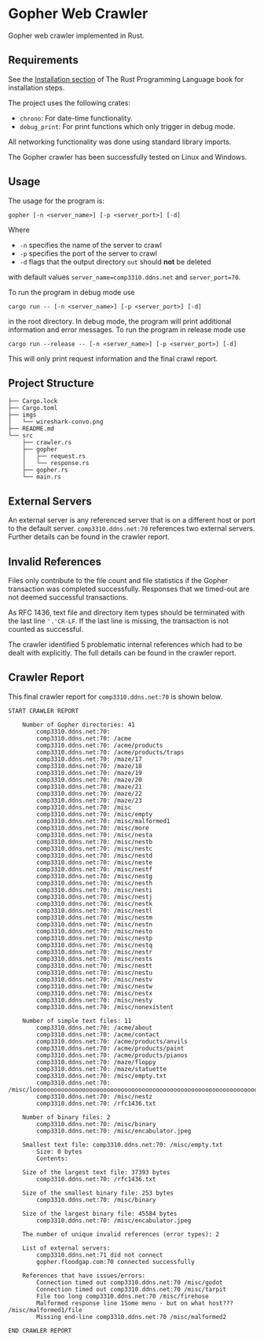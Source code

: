 # Gopher Web Crawler

Gopher web crawler implemented in Rust. 

## Requirements
See the [Installation section](https://doc.rust-lang.org/book/ch01-01-installation.html) of The Rust Programming Language book for installation steps. 

The project uses the following crates:
* `chrono`: For date-time functionality.
* `debug_print`: For print functions which only trigger in debug mode.

All networking functionality was done using standard library imports.

The Gopher crawler has been successfully tested on Linux and Windows.

## Usage

The usage for the program is:
```
gopher [-n <server_name>] [-p <server_port>] [-d]
```
Where
* `-n` specifies the name of the server to crawl
* `-p` specifies the port of the server to crawl 
* `-d` flags that the output directory `out` should **not** be deleted

with default values `server_name=comp3310.ddns.net` and `server_port=70`.

To run the program in debug mode use
```
cargo run -- [-n <server_name>] [-p <server_port>] [-d]
```
in the root directory. In debug mode, the program will print additional information and error messages. To run the program in release mode use 
```
cargo run --release -- [-n <server_name>] [-p <server_port>] [-d] 
```
This will only print request information and the final crawl report. 

## Project Structure
```
├── Cargo.lock
├── Cargo.toml
├── imgs
│   └── wireshark-convo.png
├── README.md
└── src
    ├── crawler.rs
    ├── gopher
    │   ├── request.rs
    │   └── response.rs
    ├── gopher.rs
    └── main.rs
```

## External Servers
An external server is any referenced server that is on a different host or port to the default server. `comp3310.ddns.net:70` references two external servers. Further details can be found in the crawler report. 

## Invalid References
Files only contribute to the file count and file statistics if the Gopher transaction was completed successfully. Responses that we timed-out are not deemed successful transactions. 

As RFC 1436, text file and directory item types should be terminated with the last line `'.'CR-LF`. If the last line is missing, the transaction is not counted as successful.

The crawler identified 5 problematic internal references which had to be dealt with explicitly. The full details can be found in the crawler report.

## Crawler Report 
This final crawler report for `comp3310.ddns.net:70` is shown below. 
```
START CRAWLER REPORT

	Number of Gopher directories: 41
		comp3310.ddns.net:70: 
		comp3310.ddns.net:70: /acme
		comp3310.ddns.net:70: /acme/products
		comp3310.ddns.net:70: /acme/products/traps
		comp3310.ddns.net:70: /maze/17
		comp3310.ddns.net:70: /maze/18
		comp3310.ddns.net:70: /maze/19
		comp3310.ddns.net:70: /maze/20
		comp3310.ddns.net:70: /maze/21
		comp3310.ddns.net:70: /maze/22
		comp3310.ddns.net:70: /maze/23
		comp3310.ddns.net:70: /misc
		comp3310.ddns.net:70: /misc/empty
		comp3310.ddns.net:70: /misc/malformed1
		comp3310.ddns.net:70: /misc/more
		comp3310.ddns.net:70: /misc/nesta
		comp3310.ddns.net:70: /misc/nestb
		comp3310.ddns.net:70: /misc/nestc
		comp3310.ddns.net:70: /misc/nestd
		comp3310.ddns.net:70: /misc/neste
		comp3310.ddns.net:70: /misc/nestf
		comp3310.ddns.net:70: /misc/nestg
		comp3310.ddns.net:70: /misc/nesth
		comp3310.ddns.net:70: /misc/nesti
		comp3310.ddns.net:70: /misc/nestj
		comp3310.ddns.net:70: /misc/nestk
		comp3310.ddns.net:70: /misc/nestl
		comp3310.ddns.net:70: /misc/nestm
		comp3310.ddns.net:70: /misc/nestn
		comp3310.ddns.net:70: /misc/nesto
		comp3310.ddns.net:70: /misc/nestp
		comp3310.ddns.net:70: /misc/nestq
		comp3310.ddns.net:70: /misc/nestr
		comp3310.ddns.net:70: /misc/nests
		comp3310.ddns.net:70: /misc/nestt
		comp3310.ddns.net:70: /misc/nestu
		comp3310.ddns.net:70: /misc/nestv
		comp3310.ddns.net:70: /misc/nestw
		comp3310.ddns.net:70: /misc/nestx
		comp3310.ddns.net:70: /misc/nesty
		comp3310.ddns.net:70: /misc/nonexistent

	Number of simple text files: 11
		comp3310.ddns.net:70: /acme/about
		comp3310.ddns.net:70: /acme/contact
		comp3310.ddns.net:70: /acme/products/anvils
		comp3310.ddns.net:70: /acme/products/paint
		comp3310.ddns.net:70: /acme/products/pianos
		comp3310.ddns.net:70: /maze/floppy
		comp3310.ddns.net:70: /maze/statuette
		comp3310.ddns.net:70: /misc/empty.txt
		comp3310.ddns.net:70: /misc/loooooooooooooooooooooooooooooooooooooooooooooooooooooooooooooooooooooooooooooooooooooooooooooooooooooooooooooooooooooooooooooooooooooooooooooooooooooooooooooooooooooooooooooooooooooooooooooooooooooooooooooooooooooooooooooooooooooooooooooooooooooooooooooong
		comp3310.ddns.net:70: /misc/nestz
		comp3310.ddns.net:70: /rfc1436.txt

	Number of binary files: 2
		comp3310.ddns.net:70: /misc/binary
		comp3310.ddns.net:70: /misc/encabulator.jpeg

	Smallest text file: comp3310.ddns.net:70: /misc/empty.txt
		Size: 0 bytes
		Contents: 

	Size of the largest text file: 37393 bytes
		comp3310.ddns.net:70: /rfc1436.txt

	Size of the smallest binary file: 253 bytes
		comp3310.ddns.net:70: /misc/binary

	Size of the largest binary file: 45584 bytes
		comp3310.ddns.net:70: /misc/encabulator.jpeg

	The number of unique invalid references (error types): 2

	List of external servers:
		comp3310.ddns.net:71 did not connect
		gopher.floodgap.com:70 connected successfully

	References that have issues/errors:
		Connection timed out comp3310.ddns.net:70 /misc/godot
		Connection timed out comp3310.ddns.net:70 /misc/tarpit
		File too long comp3310.ddns.net:70 /misc/firehose
		Malformed response line 1Some menu - but on what host???	/misc/malformed1/file	
		Missing end-line comp3310.ddns.net:70 /misc/malformed2

END CRAWLER REPORT
```
